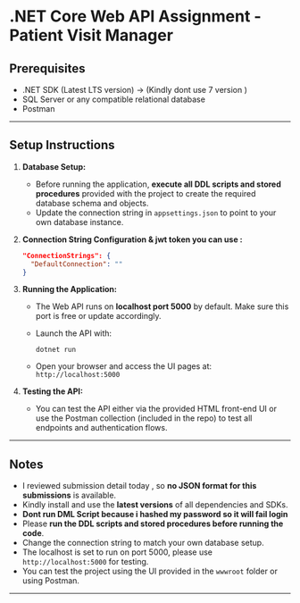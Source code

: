 # .NET Core Web API Assignment - Patient Visit Manager


## Prerequisites

* .NET SDK (Latest LTS version) -> (Kindly dont use 7 version )
* SQL Server or any compatible relational database
* Postman 

---

## Setup Instructions

1. **Database Setup:**

   * Before running the application, **execute all DDL scripts and stored procedures** provided with the project to create the required database schema and objects.
   * Update the connection string in `appsettings.json` to point to your own database instance.

2. **Connection String Configuration & jwt token you can use :**

   ```json
   "ConnectionStrings": {
     "DefaultConnection": ""
   }
   ```

3. **Running the Application:**

   * The Web API runs on **localhost port 5000** by default. Make sure this port is free or update accordingly.
   * Launch the API with:

     ```
     dotnet run
     ```
   * Open your browser and access the UI pages at:
     `http://localhost:5000`

4. **Testing the API:**

   * You can test the API either via the provided HTML front-end UI or use the Postman collection (included in the repo) to test all endpoints and authentication flows.

---

## Notes

* I reviewed submission detail today , so **no JSON format for this submissions** is available.
* Kindly install and use the **latest versions** of all dependencies and SDKs.
* **Dont run DML Script because i hashed my password so it will fail login**
* Please **run the DDL scripts and stored procedures before running the code**.
* Change the connection string to match your own database setup.
* The localhost is set to run on port 5000, please use `http://localhost:5000` for testing.
* You can test the project using the UI provided in the `wwwroot` folder or using Postman.

---
